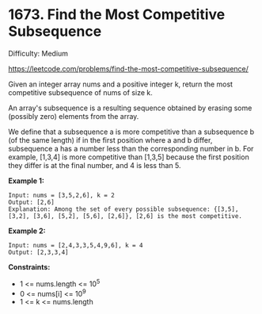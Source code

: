 # 1673. Find the Most Competitive Subsequence

Difficulty: Medium

https://leetcode.com/problems/find-the-most-competitive-subsequence/

Given an integer array nums and a positive integer k, return the most competitive subsequence of nums of size k.

An array's subsequence is a resulting sequence obtained by erasing some (possibly zero) elements from the array.

We define that a subsequence a is more competitive than a subsequence b (of the same length) if in the first position where a and b differ, subsequence a has a number less than the corresponding number in b. For example, [1,3,4] is more competitive than [1,3,5] because the first position they differ is at the final number, and 4 is less than 5.

**Example 1:**
```
Input: nums = [3,5,2,6], k = 2
Output: [2,6]
Explanation: Among the set of every possible subsequence: {[3,5], [3,2], [3,6], [5,2], [5,6], [2,6]}, [2,6] is the most competitive.
```

**Example 2:**
```
Input: nums = [2,4,3,3,5,4,9,6], k = 4
Output: [2,3,3,4]
```

**Constraints:**

* 1 <= nums.length <= 10<sup>5</sup>
* 0 <= nums[i] <= 10<sup>9</sup>
* 1 <= k <= nums.length
